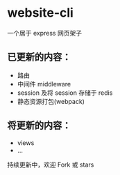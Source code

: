# website-cli

一个居于 express 网页架子

## 已更新的内容：

 - 路由
 - 中间件 middleware
 - session 及将 session 存储于 redis
 - 静态资源打包(webpack)


## 将更新的内容：
 
 - views
 - ...

持续更新中，欢迎 Fork 或 stars
